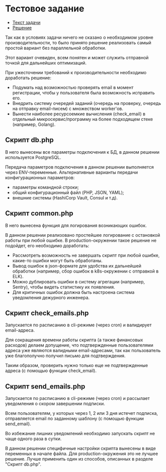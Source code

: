 # Тестовое задание

* [Текст задачи](task.pdf)
* [Решение](answer)

Так как в условиях задачи ничего не сказано о необходимом уровне производительности, 
то было принято решение реализовать самый простой вариант без параллельной обработки.

Этот вариант очевиден, всем понятен и может служить отправной точкой для дальнейших оптимизаций.

При ужесточении требований к производительности необходимо доработать решение:
- Подумать над возможностью проверять email в момент регистрации, чтобы у пользователя была возможность исправить его.
- Внедрить систему очередей заданий (очередь на проверку, очередь на отправку email-писем) с множеством worker'ов.
- Вынести наиболее ресурсоемкие вычисления (check_email) в отдельный микросервис/программу на более подходящем стеке (например, Golang).

## Скрипт db.php

В него вынесены все параметры подключения к БД, в данном решении используется PostgreSQL.

Передача параметров подключения в данном решении выполняется через ENV-переменные.
Альтернативные варианты передачи конфигурационных параметров:
- параметры командной строки;
- общий конфигурационный файл (PHP, JSON, YAML);
- внешние системы (HashiCorp Vault, Consul и т.д).

## Скрипт common.php

В него вынесена функция для логирования возникающих ошибок.

В данном решении реализовано простейшее логирование с остановкой работы при любой ошибке. 
В production-окружении такое решение не подойдет, его необходимо доработать:
- Рассмотреть возможность не завершать скрипт при любой ошибке, какие-то ошибки могут быть обработаны.
- Вывод ошибок в json-формате для удобства их дальнейшей обработки (например, сбор ошибок в k8s-окружении с отправкой в ELK). 
- Можно дублировать ошибки в систему агрегации (например, Sentry), чтобы видеть статистику их появления.
- Для критичных ошибок должна быть настроена система уведомления дежурного инженера.

## Скрипт check_emails.php

Запускается по расписанию в cli-режиме (через cron) и валидирует email-адреса.

Для сокращения времени работы скрипта (а также финансовых расходов) делаем допущение,
что подтвержденные пользователями адреса уже являются валидными email-адресами, 
так как пользователь уже благополучно получил письмо для подтверждения.

Таким образом, проверить нужно только еще не подтвержденные адреса (с помощью функции check_email).

## Скрипт send_emails.php

Запускается по расписанию в cli-режиме (через cron) и рассылает уведомления о скором завершении подписки.

Всем пользователям, у которых через 1, 2 или 3 дня истечет подписка, отправляется email по заданному шаблону (с помощью функции send_email).

Во избежание лишних уведомлений необходимо запускать скрипт не чаще одного раза в сутки.

В данном решении специфичные настройки скрипта вынесены в виде переменных в начале файла.
Для production-окружения это не лучшее решение. 
Лучше применить один из способов, описанных в разделе "Скрипт db.php".
